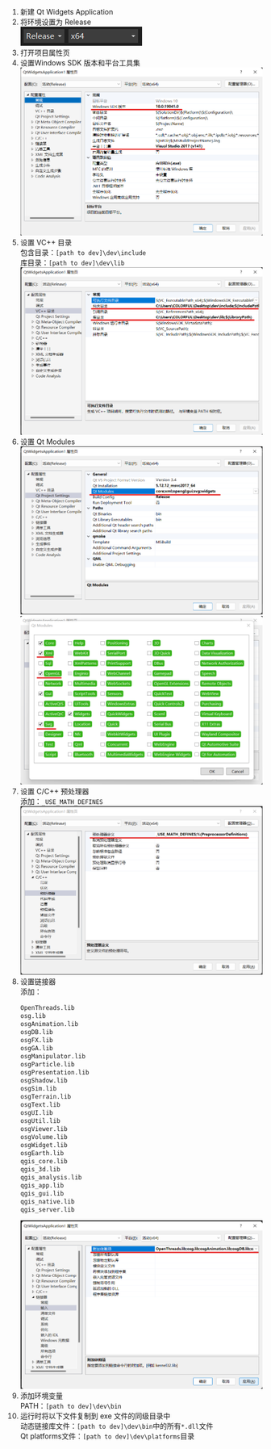 1. 新建 Qt Widgets Application
2. 将环境设置为 Release  
    ![](./src/Pasted%20image%2020220525141014.png)
4. 打开项目属性页
6. 设置Windows SDK 版本和平台工具集  
    ![](./src/Pasted%20image%2020220525141231.png)
8. 设置 VC++ 目录  
    包含目录：```[path to dev]\dev\include```  
    库目录：```[path to dev]\dev\lib```  
    ![](./src/Pasted%20image%2020220525141611.png)
10. 设置 Qt Modules  
    ![](./src/Pasted%20image%2020220525144447.png)  
    ![](./src/Pasted%20image%2020220525144405.png)  
12. 设置 C/C++ 预处理器  
    添加：```_USE_MATH_DEFINES```  
    ![](./src/Pasted%20image%2020220525142010.png)  
14. 设置链接器  
    添加：  
    ```
    OpenThreads.lib
    osg.lib
    osgAnimation.lib
    osgDB.lib
    osgFX.lib
    osgGA.lib
    osgManipulator.lib
    osgParticle.lib
    osgPresentation.lib
    osgShadow.lib
    osgSim.lib
    osgTerrain.lib
    osgText.lib
    osgUI.lib
    osgUtil.lib
    osgViewer.lib
    osgVolume.lib
    osgWidget.lib
    osgEarth.lib
    qgis_core.lib
    qgis_3d.lib
    qgis_analysis.lib
    qgis_app.lib
    qgis_gui.lib
    qgis_native.lib
    qgis_server.lib
    ```  
    ![](./src/Pasted%20image%2020220525142141.png)  
15. 添加环境变量  
    PATH：```[path to dev]\dev\bin```  
17. 运行时将以下文件复制到 exe 文件的同级目录中  
    动态链接库文件：```[path to dev]\dev\bin```中的所有```*.dll```文件  
    Qt platforms文件：```[path to dev]\dev\platforms```目录  